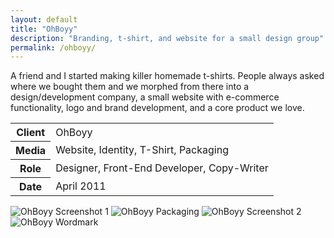 ```yaml
---
layout: default
title: "OhBoyy"
description: "Branding, t-shirt, and website for a small design group"
permalink: /ohboyy/
---
```


<section class="grid grid-item-12/12">
	<div class="grid-item-12/12 grid-item-7/12@md">
		<p>A friend and I started making killer homemade t-shirts. People always asked where we bought them and we morphed from there into a design/development company, a small website with e-commerce functionality, logo and brand development, and a core product we love.</p>
	</div>
	<aside class="project-meta grid-item-12/12 grid-item-5/12@md">
		<table>
			<tbody>
				<tr>
					<th>Client</th>
					<td>OhBoyy</td>
				</tr>
				<tr>
					<th>Media</th>
					<td>Website, Identity, T-Shirt, Packaging</td>
				</tr>
				<tr>
					<th>Role</th>
					<td>Designer, Front-End Developer, Copy-Writer</td>
				</tr>
				<tr>
					<th>Date</th>
					<td>April 2011</td>
				</tr>
			</tbody>
		</table>
	</aside>
</section>
<section class="grid grid-item-12/12">
		<img class="grid-item-12/12" src="//jessetrippe-cdn-173419.appspot.com/portfolio/ohboyy-1.png" alt="OhBoyy Screenshot 1">
		<img class="grid-item-12/12 grid-item-6/12@md" src="//jessetrippe-cdn-173419.appspot.com/portfolio/ohboyy-4.jpg" alt="OhBoyy Packaging">
		<img class="grid-item-12/12 grid-item-6/12@md" src="//jessetrippe-cdn-173419.appspot.com/portfolio/ohboyy-2.png" alt="OhBoyy Screenshot 2">
		<img class="grid-item-12/12 grid-item-6/12@md" src="//jessetrippe-cdn-173419.appspot.com/portfolio/ohboyy-3.png" alt="OhBoyy Wordmark">
</section>
